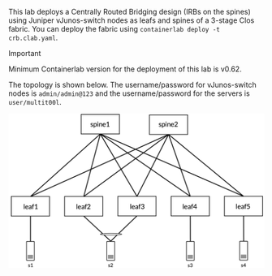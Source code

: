 This lab deploys a Centrally Routed Bridging design (IRBs on the spines) using Juniper vJunos-switch nodes as leafs and spines of a 3-stage Clos fabric. You can deploy the fabric using `containerlab deploy -t crb.clab.yaml`.

> [!IMPORTANT]
> Minimum Containerlab version for the deployment of this lab is v0.62.

The topology is shown below. The username/password for vJunos-switch nodes is `admin/admin@123` and the username/password for the servers is `user/multit00l`.

![crb-topology](/static/images/juniper-crb.png)